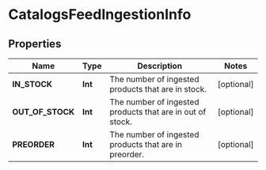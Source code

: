 

# CatalogsFeedIngestionInfo


## Properties

Name | Type | Description | Notes
------------ | ------------- | ------------- | -------------
**IN_STOCK** | **Int** | The number of ingested products that are in stock. |  [optional]
**OUT_OF_STOCK** | **Int** | The number of ingested products that are in out of stock. |  [optional]
**PREORDER** | **Int** | The number of ingested products that are in preorder. |  [optional]



